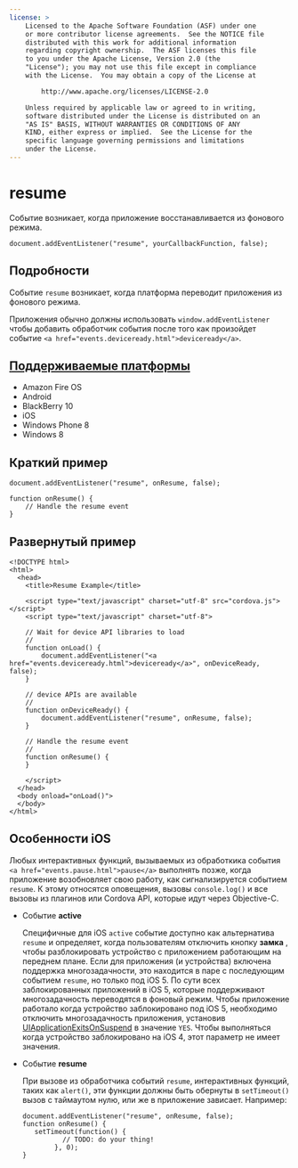 ```yaml
---
license: >
    Licensed to the Apache Software Foundation (ASF) under one
    or more contributor license agreements.  See the NOTICE file
    distributed with this work for additional information
    regarding copyright ownership.  The ASF licenses this file
    to you under the Apache License, Version 2.0 (the
    "License"); you may not use this file except in compliance
    with the License.  You may obtain a copy of the License at

        http://www.apache.org/licenses/LICENSE-2.0

    Unless required by applicable law or agreed to in writing,
    software distributed under the License is distributed on an
    "AS IS" BASIS, WITHOUT WARRANTIES OR CONDITIONS OF ANY
    KIND, either express or implied.  See the License for the
    specific language governing permissions and limitations
    under the License.
---
```


# resume

Событие возникает, когда приложение восстанавливается из фонового режима.

    document.addEventListener("resume", yourCallbackFunction, false);
    

## Подробности

Событие `resume` возникает, когда платформа переводит приложения из фонового режима.

Приложения обычно должны использовать `window.addEventListener` чтобы добавить обработчик события после того как произойдет событие `<a href="events.deviceready.html">deviceready</a>`.

## <a href="../../config_ref/images.html">Поддерживаемые платформы</a>

*   Amazon Fire OS
*   Android
*   BlackBerry 10
*   iOS
*   Windows Phone 8
*   Windows 8

## Краткий пример

    document.addEventListener("resume", onResume, false);
    
    function onResume() {
        // Handle the resume event
    }
    

## Развернутый пример

    <!DOCTYPE html>
    <html>
      <head>
        <title>Resume Example</title>
    
        <script type="text/javascript" charset="utf-8" src="cordova.js"></script>
        <script type="text/javascript" charset="utf-8">
    
        // Wait for device API libraries to load
        //
        function onLoad() {
            document.addEventListener("<a href="events.deviceready.html">deviceready</a>", onDeviceReady, false);
        }
    
        // device APIs are available
        //
        function onDeviceReady() {
            document.addEventListener("resume", onResume, false);
        }
    
        // Handle the resume event
        //
        function onResume() {
        }
    
        </script>
      </head>
      <body onload="onLoad()">
      </body>
    </html>
    

## Особенности iOS

Любых интерактивных функций, вызываемых из обработкика события `<a href="events.pause.html">pause</a>` выполнять позже, когда приложение возобновляет свою работу, как сигнализируется событием `resume`. К этому относятся оповещения, вызовы `console.log()` и все вызовы из плагинов или Cordova API, которые идут через Objective-C.

*   Событие **active**
    
    Специфичные для iOS `active` событие доступно как альтернатива `resume` и определяет, когда пользователям отключить кнопку **замка** , чтобы разблокировать устройство с приложением работающим на переднем плане. Если для приложения (и устройства) включена поддержка многозадачности, это находится в паре с последующим событием `resume`, но только под iOS 5. По сути всех заблокированных приложений в iOS 5, которые поддерживают многозадачность переводятся в фоновый режим. Чтобы приложение работало когда устройство заблокировано под iOS 5, необходимо отключить многозадачность приложения, установив [UIApplicationExitsOnSuspend][1] в значение `YES`. Чтобы выполняться когда устройство заблокировано на iOS 4, этот параметр не имеет значения.

*   Событие **resume**
    
    При вызове из обработчика событий `resume`, интерактивных функций, таких как `alert()`, эти функции должны быть обернуты в `setTimeout()` вызов с таймаутом нулю, или же в приложение зависает. Например:
    
        document.addEventListener("resume", onResume, false);
        function onResume() {
           setTimeout(function() {
                  // TODO: do your thing!
                }, 0);
        }
        

 [1]: http://developer.apple.com/library/ios/#documentation/general/Reference/InfoPlistKeyReference/Articles/iPhoneOSKeys.html